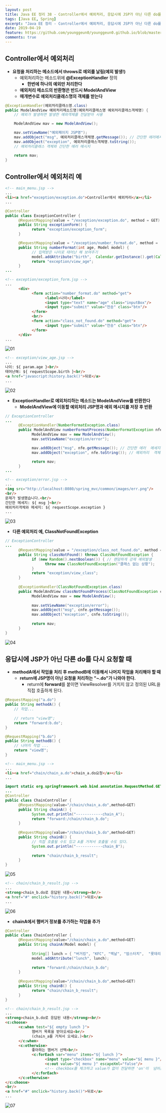 ```yaml
---
layout: post
title: Java EE 정리 38 - Controller에서 예외처리, 응답시에 JSP가 아닌 다른 do를 다시 요청할 때
tags: [Java EE, Spring]
excerpt: "Java EE 정리 - Controller에서 예외처리, 응답시에 JSP가 아닌 다른 do를 다시 요청할 때"
date: 2019-04-19
feature: https://github.com/younggeun0/younggeun0.github.io/blob/master/_posts/img/javaEe/JavaEeImageFeature.png?raw=true
comments: true
---
```

 
## Controller에서 예외처리

* **요청을 처리하는 메소드에서 throws로 예외를 날림(예외 발생!)**
  * 예외처리하는 메소드위에 **@ExceptionHandler** 정의
    * **한번에 하나의 예외만 처리한다**
  * **예외처리 메소드의 반환형은 반드시 ModelAndView**
  * **매개변수로 예외처리클래스명의 객체를 받는다**

```java
@ExceptionHandler(예외처리클래스명.class)
public ModelAndView 예외처리메소드명(예외처리클래스명 예외처리클래스객체명) {
    // 예외가 발생하면 발생한 예외객체를 전달받아 사용

    ModelAndView mav = new ModelAndView();

    mav.setViewName("예외페이지 JSP명");
    mav.addObject("msg", 예외처리클래스객체명.getMessage()); // 간단한 에러메시지
    mav.addObject("exception", 예외처리클래스객체명.toString());
    // 예외처리클래스 객체와 간단한 에러 메시지

    return mav;
}
```

## Controller에서 예외처리 예

```html
<!-- main_menu.jsp -->
...
<li><a href="exception/exception.do">Controller에서 예외처리</a></li>
...
```

```java
@Controller
public class ExceptionController {
      @RequestMapping(value = "/exception/exception.do", method = GET)
      public String exceptionForm() {
            return "exception/exception_form";
      }

      @RequestMapping(value = "/exception/number_format.do", method =  GET)
      public String numberFormat(int age, Model model) {
            // 입력받은 나이로 태어난 해 보여주기
            model.addAttribute("birth",  Calendar.getInstance().get(Calendar.YEAR) - age + 1);
            return "exception/view_age";
      }
...
```

```html
<!-- exception/exception_form.jsp -->
...
      <div>
            <form action="number_format.do" method="get">
                  <label>나이</label>
                  <input type="text" name="age" class="inputBox"/>
                  <input type="submit" value="전송" class="btn"/>
            </form>
            <br/>
            <form action="class_not_found.do" method="get">
                  <input type="submit" value="전송" class="btn"/>
            </form>
      </div>
...
```

![01](https://github.com/younggeun0/younggeun0.github.io/blob/master/_posts/img/javaEe/38/01.png?raw=true)

```html
<!-- exception/view_age.jsp -->
...
나이: ${ param.age }<br/>
태어난해: ${ requestScope.birth }<br/>
<a href="javascript:history.back()">뒤로</a>
...
```

![02](https://github.com/younggeun0/younggeun0.github.io/blob/master/_posts/img/javaEe/38/02.png?raw=true)

* **ExceptionHandler로 예외처리하는 메소드는 ModelAndView를 반환한다**
  * **ModelAndView에 이동할 예외처리 JSP명과 예외 메시지를 저장 후 반환**

```java
// ExceptionController
...
      @ExceptionHandler(NumberFormatException.class)
      public ModelAndView numberFormatProcess(NumberFormatException nfe)  {
            ModelAndView mav = new ModelAndView();
            mav.setViewName("exception/error");

            mav.addObject("msg", nfe.getMessage()); // 간단한 에러  메세지
            mav.addObject("exception", nfe.toString()); // 예외처리  객체와 간단한 에러 메세지

            return mav;
      }
...
```

```html
<!-- exception/error.jsp -->
...
<img src="http://localhost:8080/spring_mvc/common/images/err.png"/>
<br/>
문제가 발생했습니다.<br/>
간단한 메세지: ${ msg }<br/>
예외처리객체와 메세지: ${ requestScope.exception }
...
```

![03](https://github.com/younggeun0/younggeun0.github.io/blob/master/_posts/img/javaEe/38/03.png?raw=true)

* **다른 예외처리 예, ClassNotFoundException**

```java
// ExceptionController
...
      @RequestMapping(value = "/exception/class_not_found.do", method = GET)
      public String classNotFound() throws ClassNotFoundException {
            if (new Random().nextBoolean()) { // 랜덤하게 강제 예외발생
                  throw new ClassNotFoundException("클래스 없는 상황");
            }
            return "exception/view_class";
      }
      
      @ExceptionHandler(ClassNotFoundException.class)
      public ModelAndView classNotFoundProcess(ClassNotFoundException cnfe) {
            ModelAndView mav = new ModelAndView();
            
            mav.setViewName("exception/error");
            mav.addObject("msg", cnfe.getMessage());
            mav.addObject("exception", cnfe.toString());
            
            return mav;
      }
}
```

![04](https://github.com/younggeun0/younggeun0.github.io/blob/master/_posts/img/javaEe/38/04.png?raw=true)

## 응답시에 JSP가 아닌 다른 do를 다시 요청할 때 

* **methodA에서 작업을 처리 후 methodB에 이동해서 나머지 작업을 처리해야 할 때**
  * **return에 JSP명이 아닌 요청을 처리하는 "~.do"가 나와야 한다.**
    * return에 **forward**를 붙이면 ViewResolver를 거치지 않고 정의된 URL을 직접 호출하게 된다.

```java
@RequestMapping("a.do")
public String methodA() {
    // 작업...
    
    // return "view명";
    return "forward:b.do";
}

@RequestMapping("b.do")
public String methodB() {
    // 나머지 작업 ...
    return "view명";
}
```

```html
<!-- main_menu.jsp -->
...
<li><a href="chain/chain_a.do">chain_a.do요청</a></li>
...
```

```java
import static org.springframework.web.bind.annotation.RequestMethod.GET;
...
@Controller
public class ChainController {
      @RequestMapping(value="/chain/chain_a.do",method=GET)
      public String chainA() {
            System.out.println("------------chain_A");
            return "forward:/chain/chain_b.do";
      }
      
      @RequestMapping(value="/chain/chain_b.do",method=GET)
      public String chainB() {
            // 직접 호출될 수도 있고 A를 거쳐서 호출될 수도 있다.
            System.out.println("------------chain_B");
            
            return "chain/chain_b_result";
      }
}
```

![05](https://github.com/younggeun0/younggeun0.github.io/blob/master/_posts/img/javaEe/38/05.png?raw=true)

```html
<!-- chain/chain_b_result.jsp -->
...
<strong>chain_b.do로 응답된 내용</strong><br/>
<a href="#" onclick="history.back()">뒤로</a>
...
```

![06](https://github.com/younggeun0/younggeun0.github.io/blob/master/_posts/img/javaEe/38/06.png?raw=true)

* **chainA에서 햄버거 정보를 추가하는 작업을 추가**

```java
@Controller
public class ChainController {
      @RequestMapping(value="/chain/chain_a.do",method=GET)
      public String chainA(Model model) {
            
            String[] lunch = { "버거킹", "KFC", "맥날", "맘스터치",  "롯데리아" };
            model.addAttribute("lunch", lunch);
            
            return "forward:/chain/chain_b.do";
      }
      
      @RequestMapping(value="/chain/chain_b.do",method=GET)
      public String chainB() {
            return "chain/chain_b_result";
      }
}
```

```html
<!-- chain/chain_b_result.jsp -->
...
<strong>chain_b.do로 응답된 내용</strong><br/>
<c:choose>
      <c:when test="${ empty lunch }">
            햄버거 목록을 받아오세요<br/>
            (chain_a를 거쳐서 오세요.)<br/>
      </c:when>
      <c:otherwise>
            좋아하는 햄버거 선택<br/>
            <c:forEach var="menu" items="${ lunch }">
                  <input type="checkbox" name="menu" value="${ menu }"/>
                  <c:out value="${ menu }" escapeXml="false"/>
                  <!-- checkbox를 체크하고 value가 없이 전달하면 'on'이  넘어간다 -->
            </c:forEach>            
      </c:otherwise>          
</c:choose>
<br/>
<a href="#" onclick="history.back()">뒤로</a>
...
```

![07](https://github.com/younggeun0/younggeun0.github.io/blob/master/_posts/img/javaEe/38/07.png?raw=true)


